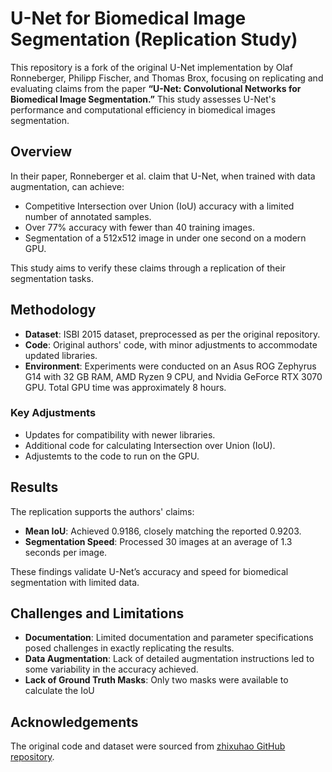 # U-Net for Biomedical Image Segmentation (Replication Study)

This repository is a fork of the original U-Net implementation by Olaf Ronneberger, Philipp Fischer, and Thomas Brox, focusing on replicating and evaluating claims from the paper **“U-Net: Convolutional Networks for Biomedical Image Segmentation.”** This study assesses U-Net's performance and computational efficiency in biomedical images segmentation.

## Overview

In their paper, Ronneberger et al. claim that U-Net, when trained with data augmentation, can achieve:
- Competitive Intersection over Union (IoU) accuracy with a limited number of annotated samples.
- Over 77% accuracy with fewer than 40 training images.
- Segmentation of a 512x512 image in under one second on a modern GPU.

This study aims to verify these claims through a replication of their segmentation tasks.

## Methodology

- **Dataset**: ISBI 2015 dataset, preprocessed as per the original repository.
- **Code**: Original authors' code, with minor adjustments to accommodate updated libraries.
- **Environment**: Experiments were conducted on an Asus ROG Zephyrus G14 with 32 GB RAM, AMD Ryzen 9 CPU, and Nvidia GeForce RTX 3070 GPU. Total GPU time was approximately 8 hours.

### Key Adjustments
- Updates for compatibility with newer libraries.
- Additional code for calculating Intersection over Union (IoU).
- Adjustemts to the code to run on the GPU.

## Results

The replication supports the authors' claims:
- **Mean IoU**: Achieved 0.9186, closely matching the reported 0.9203.
- **Segmentation Speed**: Processed 30 images at an average of 1.3 seconds per image.

These findings validate U-Net’s accuracy and speed for biomedical segmentation with limited data.

## Challenges and Limitations

- **Documentation**: Limited documentation and parameter specifications posed challenges in exactly replicating the results.
- **Data Augmentation**: Lack of detailed augmentation instructions led to some variability in the accuracy achieved.
- **Lack of Ground Truth Masks**: Only two masks were available to calculate the IoU

## Acknowledgements

The original code and dataset were sourced from [zhixuhao GitHub repository](https://github.com/zhixuhao/unet). 
